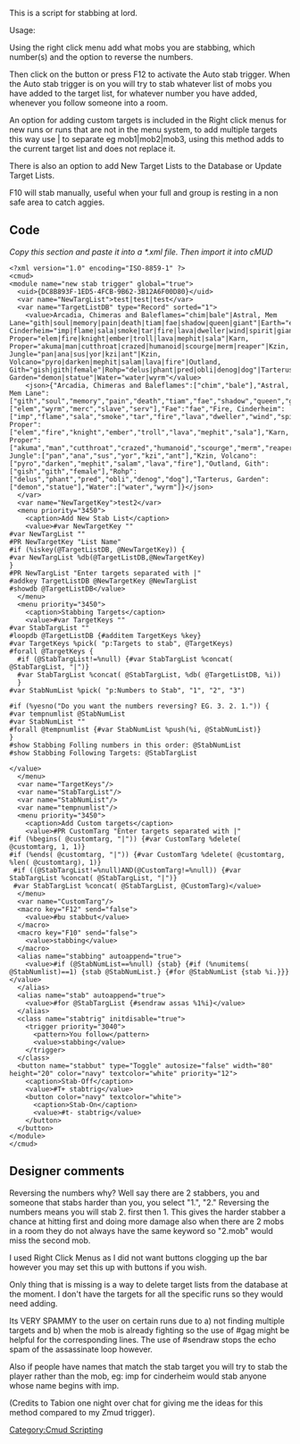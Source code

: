 This is a script for stabbing at lord.

Usage:

Using the right click menu add what mobs you are stabbing, which
number(s) and the option to reverse the numbers.

Then click on the button or press F12 to activate the Auto stab trigger.
When the Auto stab trigger is on you will try to stab whatever list of
mobs you have added to the target list, for whatever number you have
added, whenever you follow someone into a room.

An option for adding custom targets is included in the Right click menus
for new runs or runs that are not in the menu system, to add multiple
targets this way use \| to separate eg mob1\|mob2\|mob3, using this
method adds to the current target list and does not replace it.

There is also an option to add New Target Lists to the Database or
Update Target Lists.

F10 will stab manually, useful when your full and group is resting in a
non safe area to catch aggies.

## Code

*Copy this section and paste it into a \*.xml file. Then import it into
cMUD*

    <?xml version="1.0" encoding="ISO-8859-1" ?>
    <cmud>
    <module name="new stab trigger" global="true">
      <uid>{DC8B893F-1ED5-4FCB-9B62-3B12A6F00D80}</uid>
      <var name="NewTargList">test|test|test</var>
      <var name="TargetListDB" type="Record" sorted="1">
        <value>Arcadia, Chimeras and Baleflames="chim|bale"|Astral, Mem Lane="gith|soul|memory|pain|death|tiam|fae|shadow|queen|giant"|Earth="elem|wyrm|merc|slave|serv"|Fae=fae|Fire, Cinderheim="imp|flame|sala|smoke|tar|fire|lava|dweller|wind|spirit|giant|body"|Fire, Proper="elem|fire|knight|ember|troll|lava|mephit|sala"|Karn, Proper="akuma|man|cutthroat|crazed|humanoid|scourge|merm|reaper"|Kzin, Jungle="pan|ana|sus|yor|kzi|ant"|Kzin, Volcano="pyro|darken|mephit|salam|lava|fire"|Outland, Gith="gish|gith|female"|Rohp="delus|phant|pred|obli|denog|dog"|Tarterus, Garden="demon|statue"|Water="water|wyrm"</value>
        <json>{"Arcadia, Chimeras and Baleflames":["chim","bale"],"Astral, Mem Lane":["gith","soul","memory","pain","death","tiam","fae","shadow","queen","giant"],"Earth":["elem","wyrm","merc","slave","serv"],"Fae":"fae","Fire, Cinderheim":["imp","flame","sala","smoke","tar","fire","lava","dweller","wind","spirit","giant","body"],"Fire, Proper":["elem","fire","knight","ember","troll","lava","mephit","sala"],"Karn, Proper":["akuma","man","cutthroat","crazed","humanoid","scourge","merm","reaper"],"Kzin, Jungle":["pan","ana","sus","yor","kzi","ant"],"Kzin, Volcano":["pyro","darken","mephit","salam","lava","fire"],"Outland, Gith":["gish","gith","female"],"Rohp":["delus","phant","pred","obli","denog","dog"],"Tarterus, Garden":["demon","statue"],"Water":["water","wyrm"]}</json>
      </var>
      <var name="NewTargetKey">test2</var>
      <menu priority="3450">
        <caption>Add New Stab List</caption>
        <value>#var NewTargetKey ""
    #var NewTargList ""
    #PR NewTargetKey "List Name"
    #if (%iskey(@TargetListDB, @NewTargetKey)) {
    #var NewTargList %db(@TargetListDB,@NewTargetKey)
    }
    #PR NewTargList "Enter targets separated with |"
    #addkey TargetListDB @NewTargetKey @NewTargList
    #showdb @TargetListDB</value>
      </menu>
      <menu priority="3450">
        <caption>Stabbing Targets</caption>
        <value>#var TargetKeys ""
    #var StabTargList ""
    #loopdb @TargetListDB {#additem TargetKeys %key}
    #var TargetKeys %pick( "p:Targets to stab", @TargetKeys)
    #forall @TargetKeys {
      #if (@StabTargList!=%null) {#var StabTargList %concat( @StabTargList, "|")}
      #var StabTargList %concat( @StabTargList, %db( @TargetListDB, %i))
      }
    #var StabNumList %pick( "p:Numbers to Stab", "1", "2", "3")

    #if (%yesno("Do you want the numbers reversing? EG. 3. 2. 1.")) {
    #var tempnumlist @StabNumList
    #var StabNumList ""
    #forall @tempnumlist {#var StabNumList %push(%i, @StabNumList)}
    }
    #show Stabbing Folling numbers in this order: @StabNumList
    #show Stabbing Following Targets: @StabTargList
      
    </value>
      </menu>
      <var name="TargetKeys"/>
      <var name="StabTargList"/>
      <var name="StabNumList"/>
      <var name="tempnumlist"/>
      <menu priority="3450">
        <caption>Add Custom targets</caption>
        <value>#PR CustomTarg "Enter targets separated with |"
    #if (%begins( @customtarg, "|")) {#var CustomTarg %delete( @customtarg, 1, 1)}
    #if (%ends( @customtarg, "|")) {#var CustomTarg %delete( @customtarg, %len( @customtarg), 1)}
     #if ((@StabTargList!=%null)AND(@CustomTarg!=%null)) {#var StabTargList %concat( @StabTargList, "|")}
     #var StabTargList %concat( @StabTargList, @CustomTarg)</value>
      </menu>
      <var name="CustomTarg"/>
      <macro key="F12" send="false">
        <value>#bu stabbut</value>
      </macro>
      <macro key="F10" send="false">
        <value>stabbing</value>
      </macro>
      <alias name="stabbing" autoappend="true">
        <value>#if (@StabNumList==%null) {stab} {#if (%numitems( @StabNumlist)==1) {stab @StabNumList.} {#for @StabNumList {stab %i.}}}</value>
      </alias>
      <alias name="stab" autoappend="true">
        <value>#for @StabTargList {#sendraw assas %1%i}</value>
      </alias>
      <class name="stabtrig" initdisable="true">
        <trigger priority="3040">
          <pattern>You follow</pattern>
          <value>stabbing</value>
        </trigger>
      </class>
      <button name="stabbut" type="Toggle" autosize="false" width="80" height="20" color="navy" textcolor="white" priority="12">
        <caption>Stab-Off</caption>
        <value>#T+ stabtrig</value>
        <button color="navy" textcolor="white">
          <caption>Stab-On</caption>
          <value>#t- stabtrig</value>
        </button>
      </button>
    </module>
    </cmud>

## Designer comments

Reversing the numbers why? Well say there are 2 stabbers, you and
someone that stabs harder than you, you select "1.", "2." Reversing the
numbers means you will stab 2. first then 1. This gives the harder
stabber a chance at hitting first and doing more damage also when there
are 2 mobs in a room they do not always have the same keyword so "2.mob"
would miss the second mob.

I used Right Click Menus as I did not want buttons clogging up the bar
however you may set this up with buttons if you wish.

Only thing that is missing is a way to delete target lists from the
database at the moment. I don't have the targets for all the specific
runs so they would need adding.

Its VERY SPAMMY to the user on certain runs due to a) not finding
multiple targets and b) when the mob is already fighting so the use of
\#gag might be helpful for the corresponding lines. The use of \#sendraw
stops the echo spam of the assassinate loop however.

Also if people have names that match the stab target you will try to
stab the player rather than the mob, eg: imp for cinderheim would stab
anyone whose name begins with imp.

(Credits to Tabion one night over chat for giving me the ideas for this
method compared to my Zmud trigger).

[Category:Cmud Scripting](Category:Cmud_Scripting "wikilink")
